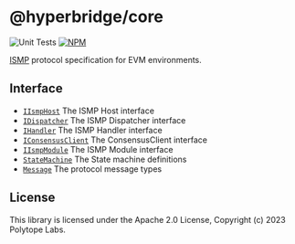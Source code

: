# @hyperbridge/core

![Unit Tests](https://github.com/polytope-labs/hyperbridge-sdk/actions/workflows/test.yml/badge.svg)
[![NPM](https://img.shields.io/npm/v/@hyperbridge/core?label=%40hyperbridge%2Fcore)](https://www.npmjs.com/package/@hyperbridge/core)

[ISMP](https://docs.hyperbridge.network/protocol/ismp) protocol specification for EVM environments.

## Interface

 - [`IIsmpHost`](interfaces/IIsmpHost.sol) The ISMP Host interface
 - [`IDispatcher`](interfaces/IDispatcher.sol) The ISMP Dispatcher interface
 - [`IHandler`](interfaces/IHandler.sol) The ISMP Handler interface
 - [`IConsensusClient`](interfaces/IConsensusClient.sol) The ConsensusClient interface
 - [`IIsmpModule`](interfaces/IIsmpModule.sol) The ISMP Module interface
 - [`StateMachine`](interfaces/StateMachine.sol) The State machine definitions
 - [`Message`](interfaces/Message.sol) The protocol message types


## License

This library is licensed under the Apache 2.0 License, Copyright (c) 2023 Polytope Labs.
